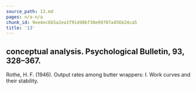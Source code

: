 ```yaml
---
source_path: 13.md
pages: n/a-n/a
chunk_id: 9ee4ec6b5a2ea1f91498bf30e99707a456b24ca5
title: '13'
---
```

## conceptual analysis. Psychological Bulletin, 93, 328–367.

Rothe, H. F. (1946). Output rates among butter wrappers: I. Work curves and their stability.
